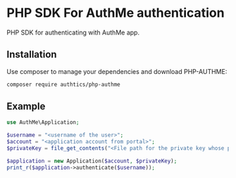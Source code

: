 # PHP SDK For AuthMe authentication

PHP SDK for authenticating with AuthMe app.

Installation
------------

Use composer to manage your dependencies and download PHP-AUTHME:

```bash
composer require authtics/php-authme
```

Example
-------

```php
use AuthMe\Application;

$username = "<username of the user>";
$account = "<application account from portal>";
$privateKey = file_get_contents("<File path for the private key whose public key is associated with application>");

$application = new Application($account, $privateKey);
print_r($application->authenticate($username));
```
